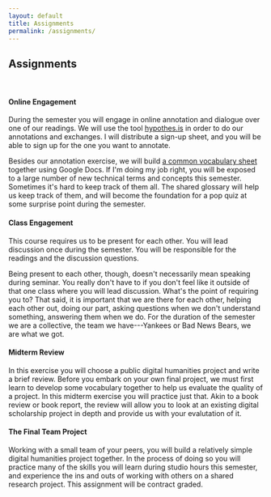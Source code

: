 ```yaml
---
layout: default
title: Assignments
permalink: /assignments/
---
```


## Assignments

<br>

#### Online Engagement

During the semester you will engage in online annotation and dialogue over one of our readings. We will use the tool [hypothes.is](https://web.hypothes.is/) in order to do our annotations and exchanges. I will distribute a sign-up sheet, and you will be able to sign up for the one you want to annotate.

Besides our annotation exercise, we will build [a common vocabulary sheet](https://docs.google.com/document/d/1sVde7on68WVKrxBRaKzhXIPwA-W98VXuB09WojdvU9s/edit?usp=sharing) together using Google Docs. If I'm doing my job right, you will be exposed to a large number of new technical terms and concepts this semester. Sometimes it's hard to keep track of them all. The shared glossary will help us keep track of them, and will become the foundation for a pop quiz at some surprise point during the semester.

#### Class Engagement

This course requires us to be present for each other. You will lead discussion once during the semester. You will be responsible for the readings and the discussion questions.

Being present to each other, though, doesn't necessarily mean speaking during seminar. You really don't have to if you don't feel like it outside of that one class where you will lead discussion. What's the point of requiring you to? That said, it is important that we are there for each other, helping each other out, doing our part, asking questions when we don't understand something, answering them when we do. For the duration of the semester we are a collective, the team we have---Yankees or Bad News Bears, we are what we got.

#### Midterm Review

In this exercise you will choose a public digital humanities project and write a brief review. Before you embark on your own final project, we must first learn to develop some vocabulary together to help us evaluate the quality of a project. In this midterm exercise you will practice just that. Akin to a book review or book report, the review will allow you to look at an existing digital scholarship project in depth and provide us with your evalutation of it.

#### The Final Team Project

Working with a small team of your peers, you will build a relatively simple digital humanities project together. In the process of doing so you will practice many of the skills you will learn during studio hours this semester, and experience the ins and outs of working with others on a shared research project. This assignment will be contract graded.
